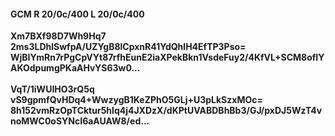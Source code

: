 #### GCM R 20/0c/400 L 20/0c/400
**Xm7BXf98D7Wh9Hq7**<br/>**2ms3LDhlSwfpA/UZYgB8lCpxnR41YdQhlH4EfTP3Pso=**<br/>**WjBIYmRn7rPgCpVYt87rfhEunE2iaXPekBkn1VsdeFuy2/4KfVL+SCM8ofIYAKOdpumgPKaAHvYS63w0...**<br/><br/>
**VqT/1iWUIHO3rQ5q**<br/>**vS9gpmfQvHDq4+WwzygB1KeZPhO5GLj+U3pLkSzxMOc=**<br/>**8h152vmRzOpTCktur5hlq4j4JXDzX/dKPtUVABDBhBb3/GJ/pxDJ5WzT4vnoMWC0oSYNcI6aAUAW8/ed...**